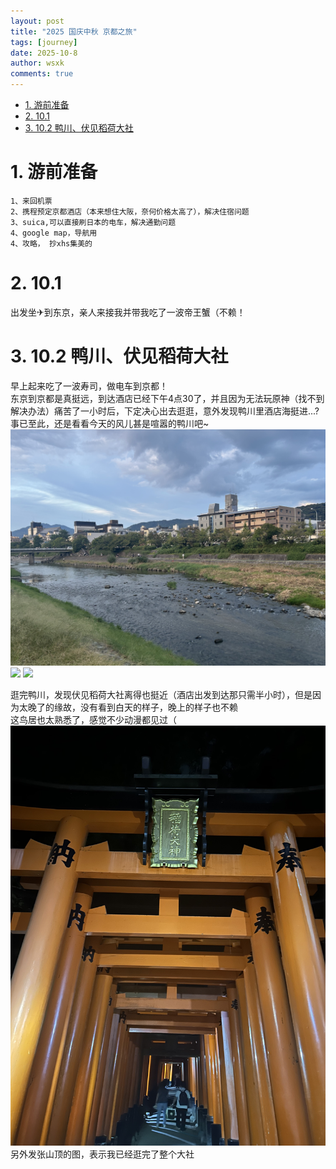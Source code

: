 ```yaml
---
layout: post
title: "2025 国庆中秋 京都之旅"
tags: [journey]
date: 2025-10-8
author: wsxk
comments: true
---
```


- [1. 游前准备](#1-游前准备)
- [2. 10.1](#2-101)
- [3. 10.2 鸭川、伏见稻荷大社](#3-102-鸭川伏见稻荷大社)


# 1. 游前准备<br>
```
1、来回机票
2、携程预定京都酒店（本来想住大阪，奈何价格太高了），解决住宿问题
3、suica,可以直接刷日本的电车，解决通勤问题
4、google map，导航用
4、攻略， 抄xhs集美的
```

# 2. 10.1<br>
出发坐✈到东京，亲人来接我并带我吃了一波帝王蟹（不赖！<br>

# 3. 10.2 鸭川、伏见稻荷大社<br>
早上起来吃了一波寿司，做电车到京都！<br>
东京到京都是真挺远，到达酒店已经下午4点30了，并且因为无法玩原神（找不到解决办法）痛苦了一小时后，下定决心出去逛逛，意外发现鸭川里酒店海挺进...?<br>
事已至此，还是看看今天的风儿甚是喧嚣的鸭川吧~<br>
![](https://raw.githubusercontent.com/wsxk/wsxk_pictures/main/2024-9-25/IMG_2810.JPG)
![](https://raw.githubusercontent.com/wsxk/wsxk_pictures/main/2024-9-25/IMG_2811.JPG)
![](https://raw.githubusercontent.com/wsxk/wsxk_pictures/main/2024-9-25/IMG_2812.JPG)

逛完鸭川，发现伏见稻荷大社离得也挺近（酒店出发到达那只需半小时），但是因为太晚了的缘故，没有看到白天的样子，晚上的样子也不赖<br>
这鸟居也太熟悉了，感觉不少动漫都见过（<br>
![](https://raw.githubusercontent.com/wsxk/wsxk_pictures/main/2024-9-25/IMG_2824.JPG)
另外发张山顶的图，表示我已经逛完了整个大社<br>



<!-- Google tag (gtag.js) -->
<script async src="https://www.googletagmanager.com/gtag/js?id=G-C22S5YSYL7"></script>
<script>
  window.dataLayer = window.dataLayer || [];
  function gtag(){dataLayer.push(arguments);}
  gtag('js', new Date());

  gtag('config', 'G-C22S5YSYL7');
</script>